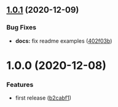 ## [1.0.1](https://github.com/ayonious/simple-wcswidth/compare/v1.0.0...v1.0.1) (2020-12-09)


### Bug Fixes

* **docs:** fix readme examples ([402f03b](https://github.com/ayonious/simple-wcswidth/commit/402f03b087785de4118c2d8faec38b7f5c9002be))

# 1.0.0 (2020-12-08)


### Features

* first release ([b2cabf1](https://github.com/ayonious/simple-wcswidth/commit/b2cabf164baecdf259337a23b8e27ec62ac6cc7e))
